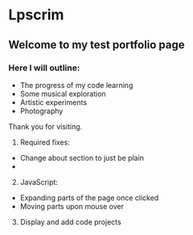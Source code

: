 # Lpscrim

## Welcome to my test portfolio page

### Here I will outline:
  
  + The progress of my code learning
  + Some musical exploration
  + Artistic experiments
  + Photography

Thank you for visiting.

1. Required fixes:
  + Change about section to just be plain
  + 

2. JavaScript:
  + Expanding parts of the page once clicked
  + Moving parts upon mouse over
  
3. Display and add code projects

